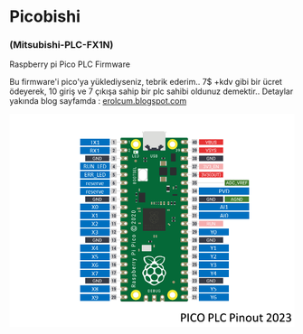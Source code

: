 # Picobishi
### (Mitsubishi-PLC-FX1N)
 Raspberry pi Pico PLC Firmware

Bu firmware'i pico'ya yüklediyseniz, tebrik ederim.. 7$ +kdv gibi bir ücret ödeyerek, 10 giriş ve 7 çıkışa sahip bir plc sahibi oldunuz demektir.. Detaylar yakında blog sayfamda :
[erolcum.blogspot.com](https://erolcum.blogspot.com)

![Picobishi_PLC_Pinout_2023](https://github.com/erolcum/Picobishi/blob/main/my%20files/Pico_PLC_Pinout_2023.png)
 
